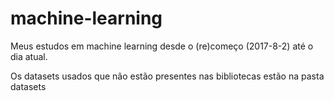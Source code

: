 # machine-learning
Meus estudos em machine learning desde o (re)começo (2017-8-2) até o dia atual.

Os datasets usados que não estão presentes nas bibliotecas estão na pasta datasets
